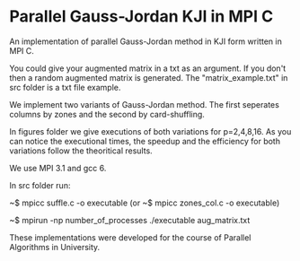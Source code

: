 # Parallel Gauss-Jordan KJI in MPI C

An implementation of  parallel Gauss-Jordan method in KJI form written in MPI C.

You could give your augmented matrix in a txt as an argument. If you don't then a random augmented matrix is generated. The "matrix_example.txt" in src folder is a txt file example.

We implement two variants of Gauss-Jordan method. The first seperates columns by zones and the second by card-shuffling.

In figures folder we give executions of both variations for p=2,4,8,16. As you can notice the executional times, the speedup and the efficiency for both variations follow the theoritical results.

We use MPI 3.1 and gcc 6.

In src folder run:

~$ mpicc suffle.c -o executable   (or ~$ mpicc zones_col.c -o executable)

~$ mpirun -np number_of_processes ./executable aug_matrix.txt

These implementations were developed for the course of Parallel Algorithms in University.
